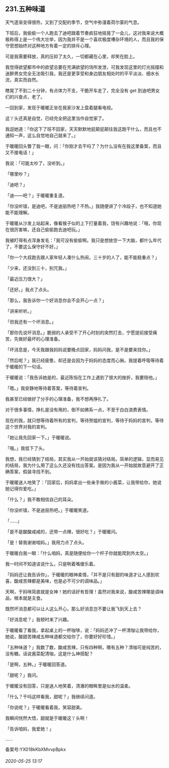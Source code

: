 ## 231.五种味道
天气逐渐变得很热，又到了交配的季节，空气中弥漫着荷尔蒙的气息。


下班后，我偷偷一个人跑去了迪吧跟着节奏疯狂地摇晃了一会儿，这对我来说大概极称得上是一个伟大壮举，因为我并不是一个喜欢极度嘈杂环境的人，而且我的保守思想始终对这种地方有着一定的排斥心理。


可是我需要释放，真的压抑了太久，一切都藏在心里，却笑在脸上。


我觉得欲望都市中的欲望总要在充满欲望的场所发泄，可我发现这里的灯光摇摆和迷醉男女完全无法吸引我，我还是更享受和身边朋友相处时的平平淡淡、细水长流，真实而自然。


瞎晃了不到二十分钟，有点体力不支，干脆开车走了，完全没有 get 到迪吧男女们的兴奋点，老了。


一回到家，发现于暖暖正坐在我家沙发上盘着腿看电视。


这丫头还真是自觉，已经完全把这里当作自觉家了。


我逗她道：「你这下了班不回家，天天默默地屁颠屁颠往我这跑干什么，而且也不通知一声，这么自觉地自己就来了。」


于暖暖回头瞥了我一眼，问：「你刚才去干吗了？为什么没有在我这里备案，而且又不接电话！」


我说：「可能太吵了，没听到。」


「哪里吵？」


「迪吧？」


「迪——吧？」于暖暖重复道。


「你没听错，是迪吧，不是迪丽热吧？不热。」我随便讲了个冷段子，也不知道她能不能理解。


于暖暖从沙发上站起来，像看猴子似的上下打量着我，饶有兴趣地说：「哦，你现在很厉害嘛，还自己偷偷跑去迪吧玩。」


我被盯得有点浑身发毛：「我可没有偷偷啊。我只是想放空一下大脑，都什么年代了，不要这么保守好不好。」


「你一个大叔跑去跟人家年轻人凑什么热闹，三十岁的人了，能不能稳重点？」


「少来，还没到三十，别咒我。」


「最近压力很大？」


「还好。」我点了点头。


「那么，我告诉你一个好消息你会不会开心一点？」


「讲来听听。」


「但我还有一个坏消息。」


「那你先说坏消息。」脆弱的人承受不了开心时刻的突然打击，宁愿提前接受痛苦，先做好最坏的心理准备。


「坏消息是，今天我跟我妈妈说要晚点回家，妈妈问我，是不是要来找你。」


「然后呢？」我已经疲惫，却还是会因为于妈妈的态度而心揪。我提着呼吸等待着于暖暖的下一句话。


于暖暖说：「我告诉她是的，最近陈恒在工作上遇到了很大的挫折，我要陪他。」


「嗯。」我安静地等待着答案，等待着宣判。


我甚至已经做好了分手的心理准备，我不想再挣扎了。


对于很多事情，挣扎是没有用的，倒不如佛系一点，不至于白白浪费表情。


现在的我，就只想等待着所有的宣判，等待贺姐的宣判，等待于妈妈的宣判，等待这个世界对我的宣判。


「她让我先回家一下。」于暖暖说。


「哦。」我低下了头。


我想，我已经猜到了结局，其实我从一开始就该猜对结局。简单的逻辑，显而易见的结局，我为什么用了这么久还没有找出答案。是因为我从一开始就故意避开了正确答案，假装寻找不到。


于暖暖迷人地笑了：「回家后，妈妈拿出一些亲手做的小酱菜，让我带给你，她说她记得你爱吃。」


「什么？」我不敢相信自己的耳朵。


「你没听错，不是迪丽热吧。」于暖暖笑道。


「……」


「是不是酸酸咸咸的，还带一点辣，很好吃？」于暖暖问。


「是！替我谢谢咱妈。」我用力点了点头。


于暖暖白我一眼：「什么咱妈，真是随便给你一个杆子你就能爬到外太空。」


我一时间不知道该说什么，只是咧着嘴傻乐着。


「妈妈还让我告诉你」，于暖暖的眼神柔情，「并不是只有甜的味道才让人感到欢喜，酸咸苦辣都是美味，也是必不可少的调味品。」


天啊，于妈咪简直就是女神！她的话好有哲理！虽然对我来说，酸咸苦辣哪是调味品，根本就是主食。


既然坏消息都可以让人这么开心，那么好消息岂不要让我飞到天上去？


「好消息呢？」我顿时来了兴趣。


于暖暖看了看我，拿起桌上的一杯咖啡，说：「妈妈还冲了一杯清咖让我带给你，她说，酸甜苦辣咸五种味道都交给你了，你要好好珍惜。」


「五种味道？」我数了数，酸咸苦辣，只有四种啊，哪有五种？清咖可是纯苦的，没有糖。话说酱菜配清咖，这是什么神搭配？


「是啊，五种。」于暖暖回答道。


「甜呢？」我问。


于暖暖没有回答，只是迷人地笑着，清澈的眼眸里是似水的温柔。


「什么？干吗这样看我，甜呢？」我继续问道。


「你说呢？」于暖暖看着我，笑容甜美。


我瞬间恍然大悟，甜就是于暖暖这丫头啊！


「告诉咱妈，我爱她！」


……


备案号:YX018kKbXMvvpBpkx


###### 2020-05-25 13:17
